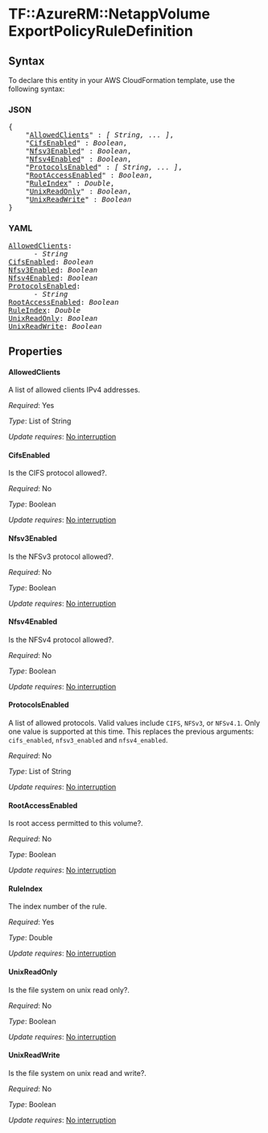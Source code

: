 # TF::AzureRM::NetappVolume ExportPolicyRuleDefinition

## Syntax

To declare this entity in your AWS CloudFormation template, use the following syntax:

### JSON

<pre>
{
    "<a href="#allowedclients" title="AllowedClients">AllowedClients</a>" : <i>[ String, ... ]</i>,
    "<a href="#cifsenabled" title="CifsEnabled">CifsEnabled</a>" : <i>Boolean</i>,
    "<a href="#nfsv3enabled" title="Nfsv3Enabled">Nfsv3Enabled</a>" : <i>Boolean</i>,
    "<a href="#nfsv4enabled" title="Nfsv4Enabled">Nfsv4Enabled</a>" : <i>Boolean</i>,
    "<a href="#protocolsenabled" title="ProtocolsEnabled">ProtocolsEnabled</a>" : <i>[ String, ... ]</i>,
    "<a href="#rootaccessenabled" title="RootAccessEnabled">RootAccessEnabled</a>" : <i>Boolean</i>,
    "<a href="#ruleindex" title="RuleIndex">RuleIndex</a>" : <i>Double</i>,
    "<a href="#unixreadonly" title="UnixReadOnly">UnixReadOnly</a>" : <i>Boolean</i>,
    "<a href="#unixreadwrite" title="UnixReadWrite">UnixReadWrite</a>" : <i>Boolean</i>
}
</pre>

### YAML

<pre>
<a href="#allowedclients" title="AllowedClients">AllowedClients</a>: <i>
      - String</i>
<a href="#cifsenabled" title="CifsEnabled">CifsEnabled</a>: <i>Boolean</i>
<a href="#nfsv3enabled" title="Nfsv3Enabled">Nfsv3Enabled</a>: <i>Boolean</i>
<a href="#nfsv4enabled" title="Nfsv4Enabled">Nfsv4Enabled</a>: <i>Boolean</i>
<a href="#protocolsenabled" title="ProtocolsEnabled">ProtocolsEnabled</a>: <i>
      - String</i>
<a href="#rootaccessenabled" title="RootAccessEnabled">RootAccessEnabled</a>: <i>Boolean</i>
<a href="#ruleindex" title="RuleIndex">RuleIndex</a>: <i>Double</i>
<a href="#unixreadonly" title="UnixReadOnly">UnixReadOnly</a>: <i>Boolean</i>
<a href="#unixreadwrite" title="UnixReadWrite">UnixReadWrite</a>: <i>Boolean</i>
</pre>

## Properties

#### AllowedClients

A list of allowed clients IPv4 addresses.

_Required_: Yes

_Type_: List of String

_Update requires_: [No interruption](https://docs.aws.amazon.com/AWSCloudFormation/latest/UserGuide/using-cfn-updating-stacks-update-behaviors.html#update-no-interrupt)

#### CifsEnabled

Is the CIFS protocol allowed?.

_Required_: No

_Type_: Boolean

_Update requires_: [No interruption](https://docs.aws.amazon.com/AWSCloudFormation/latest/UserGuide/using-cfn-updating-stacks-update-behaviors.html#update-no-interrupt)

#### Nfsv3Enabled

Is the NFSv3 protocol allowed?.

_Required_: No

_Type_: Boolean

_Update requires_: [No interruption](https://docs.aws.amazon.com/AWSCloudFormation/latest/UserGuide/using-cfn-updating-stacks-update-behaviors.html#update-no-interrupt)

#### Nfsv4Enabled

Is the NFSv4 protocol allowed?.

_Required_: No

_Type_: Boolean

_Update requires_: [No interruption](https://docs.aws.amazon.com/AWSCloudFormation/latest/UserGuide/using-cfn-updating-stacks-update-behaviors.html#update-no-interrupt)

#### ProtocolsEnabled

A list of allowed protocols. Valid values include `CIFS`, `NFSv3`, or `NFSv4.1`. Only one value is supported at this time. This replaces the previous arguments: `cifs_enabled`, `nfsv3_enabled` and `nfsv4_enabled`.

_Required_: No

_Type_: List of String

_Update requires_: [No interruption](https://docs.aws.amazon.com/AWSCloudFormation/latest/UserGuide/using-cfn-updating-stacks-update-behaviors.html#update-no-interrupt)

#### RootAccessEnabled

Is root access permitted to this volume?.

_Required_: No

_Type_: Boolean

_Update requires_: [No interruption](https://docs.aws.amazon.com/AWSCloudFormation/latest/UserGuide/using-cfn-updating-stacks-update-behaviors.html#update-no-interrupt)

#### RuleIndex

The index number of the rule.

_Required_: Yes

_Type_: Double

_Update requires_: [No interruption](https://docs.aws.amazon.com/AWSCloudFormation/latest/UserGuide/using-cfn-updating-stacks-update-behaviors.html#update-no-interrupt)

#### UnixReadOnly

Is the file system on unix read only?.

_Required_: No

_Type_: Boolean

_Update requires_: [No interruption](https://docs.aws.amazon.com/AWSCloudFormation/latest/UserGuide/using-cfn-updating-stacks-update-behaviors.html#update-no-interrupt)

#### UnixReadWrite

Is the file system on unix read and write?.

_Required_: No

_Type_: Boolean

_Update requires_: [No interruption](https://docs.aws.amazon.com/AWSCloudFormation/latest/UserGuide/using-cfn-updating-stacks-update-behaviors.html#update-no-interrupt)

